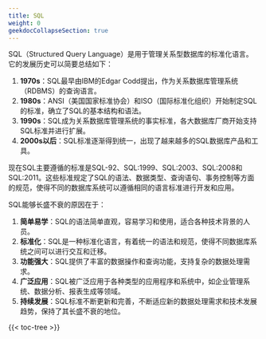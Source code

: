 ```yaml
---
title: SQL
weight: 0
geekdocCollapseSection: true
---
```

SQL（Structured Query Language）是用于管理关系型数据库的标准化语言。它的发展历史可以简要总结如下：

1. **1970s**：SQL最早由IBM的Edgar Codd提出，作为关系数据库管理系统（RDBMS）的查询语言。
2. **1980s**：ANSI（美国国家标准协会）和ISO（国际标准化组织）开始制定SQL的标准，确立了SQL的基本结构和语法。
3. **1990s**：SQL成为关系数据库管理系统的事实标准，各大数据库厂商开始支持SQL标准并进行扩展。
4. **2000s以后**：SQL标准逐渐得到统一，出现了越来越多的SQL数据库产品和工具。

现在SQL主要遵循的标准是SQL-92、SQL:1999、SQL:2003、SQL:2008和SQL:2011。这些标准规定了SQL的语法、数据类型、查询语句、事务控制等方面的规范，使得不同的数据库系统可以遵循相同的语言标准进行开发和应用。

SQL能够长盛不衰的原因在于：
1. **简单易学**：SQL的语法简单直观，容易学习和使用，适合各种技术背景的人员。
2. **标准化**：SQL是一种标准化语言，有着统一的语法和规范，使得不同数据库系统之间可以进行交互和迁移。
3. **功能强大**：SQL提供了丰富的数据操作和查询功能，支持复杂的数据处理需求。
4. **广泛应用**：SQL被广泛应用于各种类型的应用程序和系统中，如企业管理系统、数据分析、报表生成等领域。
5. **持续发展**：SQL标准不断更新和完善，不断适应新的数据处理需求和技术发展趋势，保持了其长盛不衰的地位。


{{< toc-tree >}}